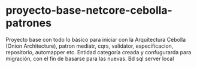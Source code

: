 # proyecto-base-netcore-cebolla-patrones
Proyecto base con todo lo básico para iniciar con la Arquitectura Cebolla (Onion Architecture), patron mediatr, cqrs, validator, especificacion, repositorio, automapper etc.
Entidad categoría creada y confugurarda para migración, con el fin de basarse para las nuevas.
Bd sql server local
